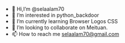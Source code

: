 - 👋 Hi,I’m @selaalam70
- 👀 I’m interested in python_backdoor
- 🌱 I’m currently learning  Browser Logos CSS
- 💞️ I’m looking to collaborate on Meituan.
- 📫 How to reach me selaalam70@gmail.com

<!---
selaalam70/selaalam70 is a ✨ special ✨ repository because its `README.md` (this file) appears on your GitHub profile.
You can click the Preview link to take a look at your changes.
--->

